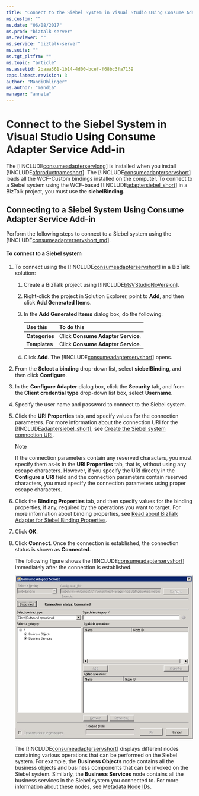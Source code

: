 ```yaml
---
title: "Connect to the Siebel System in Visual Studio Using Consume Adapter Service Add-in | Microsoft Docs"
ms.custom: ""
ms.date: "06/08/2017"
ms.prod: "biztalk-server"
ms.reviewer: ""
ms.service: "biztalk-server"
ms.suite: ""
ms.tgt_pltfrm: ""
ms.topic: "article"
ms.assetid: 2baaa361-1b14-4d00-bcef-f68bc3fa7139
caps.latest.revision: 3
author: "MandiOhlinger"
ms.author: "mandia"
manager: "anneta"
---
```

# Connect to the Siebel System in Visual Studio Using Consume Adapter Service Add-in
The [!INCLUDE[consumeadapterservlong](../../includes/consumeadapterservlong-md.md)] is installed when you install [!INCLUDE[afproductnameshort](../../includes/afproductnameshort-md.md)]. The [!INCLUDE[consumeadapterservshort](../../includes/consumeadapterservshort-md.md)] loads all the WCF-Custom bindings installed on the computer. To connect to a Siebel system using the WCF-based [!INCLUDE[adaptersiebel_short](../../includes/adaptersiebel-short-md.md)] in a BizTalk project, you must use the **siebelBinding**.  
  
## Connecting to a Siebel System Using Consume Adapter Service Add-in  
 Perform the following steps to connect to a Siebel system using the [!INCLUDE[consumeadapterservshort_md](../../includes/consumeadapterservshort-md.md)].  
  
#### To connect to a Siebel system  
  
1.  To connect using the [!INCLUDE[consumeadapterservshort](../../includes/consumeadapterservshort-md.md)] in a BizTalk solution:  
  
    1.  Create a BizTalk project using [!INCLUDE[btsVStudioNoVersion](../../includes/btsvstudionoversion-md.md)].  
  
    2.  Right-click the project in Solution Explorer, point to **Add**, and then click **Add Generated Items**.  
  
    3.  In the **Add Generated Items** dialog box, do the following:  
  
        |Use this|To do this|  
        |--------------|----------------|  
        |**Categories**|Click **Consume Adapter Service**.|  
        |**Templates**|Click **Consume Adapter Service**.|  
  
    4.  Click **Add**. The [!INCLUDE[consumeadapterservshort](../../includes/consumeadapterservshort-md.md)] opens.  
  
2.  From the **Select a binding** drop-down list, select **siebelBinding**, and then click **Configure**.  
  
3.  In the **Configure Adapter** dialog box, click the **Security** tab, and from the **Client credential type** drop-down list box, select **Username**.  
  
4.  Specify the user name and password to connect to the Siebel system.  
  
5.  Click the **URI Properties** tab, and specify values for the connection parameters. For more information about the connection URI for the [!INCLUDE[adaptersiebel_short](../../includes/adaptersiebel-short-md.md)], see [Create the Siebel system connection URI](../../adapters-and-accelerators/adapter-siebel/create-the-siebel-system-connection-uri.md).  
  
    > [!NOTE]
    >  If the connection parameters contain any reserved characters, you must specify them as-is in the **URI Properties** tab, that is, without using any escape characters. However, if you specify the URI directly in the **Configure a URI** field and the connection parameters contain reserved characters, you must specify the connection parameters using proper escape characters.  
  
6.  Click the **Binding Properties** tab, and then specify values for the binding properties, if any, required by the operations you want to target. For more information about binding properties, see [Read about BizTalk Adapter for Siebel Binding Properties](../../adapters-and-accelerators/adapter-siebel/read-about-biztalk-adapter-for-siebel-binding-properties.md).  
  
7.  Click **OK**.  
  
8.  Click **Connect**. Once the connection is established, the connection status is shown as **Connected**.  
  
     The following figure shows the [!INCLUDE[consumeadapterservshort](../../includes/consumeadapterservshort-md.md)] immediately after the connection is established.  
  
     ![Consume Adapter Service dialog box connected](../../adapters-and-accelerators/adapter-siebel/media/siebel-adpt-lesson1-step3-01-connected.gif "SIEBEL-ADPT-Lesson1-Step3-01-connected")  
  
     The [!INCLUDE[consumeadapterservshort](../../includes/consumeadapterservshort-md.md)] displays different nodes containing various operations that can be performed on the Siebel system. For example, the **Business Objects** node contains all the business objects and business components that can be invoked on the Siebel system. Similarly, the **Business Services**  node contains all the business services in the Siebel system you connected to. For more information about these nodes, see [Metadata Node IDs](../../adapters-and-accelerators/adapter-siebel/metadata-node-ids1.md).